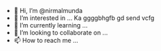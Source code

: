 - 👋 Hi, I’m @nirmalmunda
- 👀 I’m interested in ... Ka ggggbhgfb gd send vcfg
- 🌱 I’m currently learning ...
- 💞️ I’m looking to collaborate on ...
- 📫 How to reach me ...

<!---
nirmalmunda/nirmalmunda is a ✨ special ✨ repository because its `README.md` (this file) appears on your GitHub profile.
You can click the Preview link to take a look at your changes.
--->
